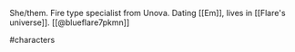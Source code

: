 She/them. Fire type specialist from Unova. Dating [[Em]], lives in [[Flare's universe]]. [[@blueflare7pkmn]]

#characters 